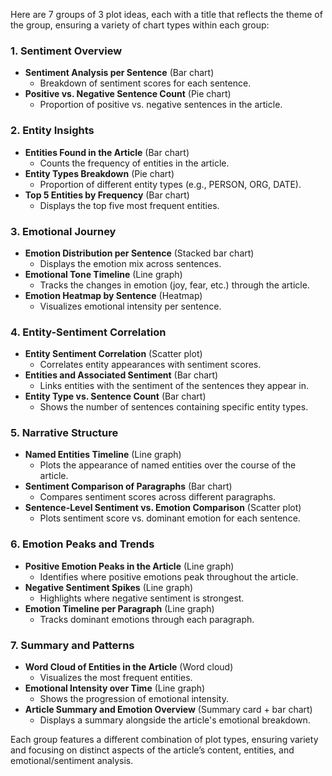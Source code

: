 Here are 7 groups of 3 plot ideas, each with a title that reflects the theme of the group, ensuring a variety of chart types within each group:

### 1. **Sentiment Overview**
- **Sentiment Analysis per Sentence** (Bar chart)  
   - Breakdown of sentiment scores for each sentence.
- **Positive vs. Negative Sentence Count** (Pie chart)  
   - Proportion of positive vs. negative sentences in the article.

### 2. **Entity Insights**
- **Entities Found in the Article** (Bar chart)  
   - Counts the frequency of entities in the article.
- **Entity Types Breakdown** (Pie chart)  
   - Proportion of different entity types (e.g., PERSON, ORG, DATE).
- **Top 5 Entities by Frequency** (Bar chart)  
   - Displays the top five most frequent entities.

### 3. **Emotional Journey**
- **Emotion Distribution per Sentence** (Stacked bar chart)  
   - Displays the emotion mix across sentences.
- **Emotional Tone Timeline** (Line graph)  
   - Tracks the changes in emotion (joy, fear, etc.) through the article.
- **Emotion Heatmap by Sentence** (Heatmap)  
   - Visualizes emotional intensity per sentence.

### 4. **Entity-Sentiment Correlation**
- **Entity Sentiment Correlation** (Scatter plot)  
   - Correlates entity appearances with sentiment scores.
- **Entities and Associated Sentiment** (Bar chart)  
   - Links entities with the sentiment of the sentences they appear in.
- **Entity Type vs. Sentence Count** (Bar chart)  
   - Shows the number of sentences containing specific entity types.

### 5. **Narrative Structure**
- **Named Entities Timeline** (Line graph)  
   - Plots the appearance of named entities over the course of the article.
- **Sentiment Comparison of Paragraphs** (Bar chart)  
   - Compares sentiment scores across different paragraphs.
- **Sentence-Level Sentiment vs. Emotion Comparison** (Scatter plot)  
   - Plots sentiment score vs. dominant emotion for each sentence.

### 6. **Emotion Peaks and Trends**
- **Positive Emotion Peaks in the Article** (Line graph)  
   - Identifies where positive emotions peak throughout the article.
- **Negative Sentiment Spikes** (Line graph)  
   - Highlights where negative sentiment is strongest.
- **Emotion Timeline per Paragraph** (Line graph)  
   - Tracks dominant emotions through each paragraph.

### 7. **Summary and Patterns**
- **Word Cloud of Entities in the Article** (Word cloud)  
   - Visualizes the most frequent entities.
- **Emotional Intensity over Time** (Line graph)  
   - Shows the progression of emotional intensity.
- **Article Summary and Emotion Overview** (Summary card + bar chart)  
   - Displays a summary alongside the article's emotional breakdown.

Each group features a different combination of plot types, ensuring variety and focusing on distinct aspects of the article’s content, entities, and emotional/sentiment analysis.